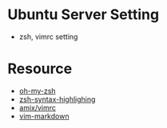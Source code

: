 # Ubuntu Server Setting

* zsh, vimrc setting


# Resource

* [oh-my-zsh][1]
* [zsh-syntax-highlighing][2]
* [amix/vimrc][3]
* [vim-markdown][4]

[1]:https://github.com/robbyrussell/oh-my-zsh
[2]:https://github.com/zsh-users/zsh-syntax-highlighting
[3]:https://github.com/amix/vimrc
[4]:https://github.com/tpope/vim-markdown
